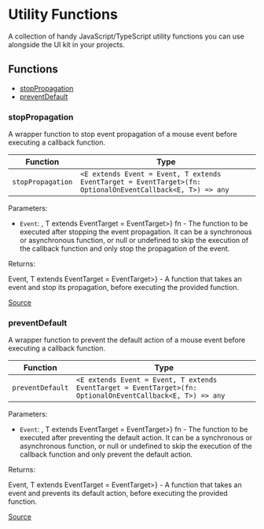 # Utility Functions

A collection of handy JavaScript/TypeScript utility functions you can use alongside the UI kit in your projects.

<!-- TSDOC_START -->

## Functions

- [stopPropagation](#stoppropagation)
- [preventDefault](#preventdefault)

### stopPropagation

A wrapper function to stop event propagation of a mouse event before executing a callback function.

| Function          | Type                                                                                                       |
| ----------------- | ---------------------------------------------------------------------------------------------------------- |
| `stopPropagation` | `<E extends Event = Event, T extends EventTarget = EventTarget>(fn: OptionalOnEventCallback<E, T>) => any` |

Parameters:

- `Event`: , T extends EventTarget = EventTarget>} fn - The function to be executed after stopping the event propagation. It can be a synchronous or asynchronous function, or null or undefined to skip the execution of the callback function and only stop the propagation of the event.

Returns:

Event, T extends EventTarget = EventTarget>} - A function that takes an event and stop its propagation, before executing the provided function.

[Source](https://github.com/dfinity/gix-components/tree/main/src/lib/utils/event-modifiers.utils.ts#L21)

### preventDefault

A wrapper function to prevent the default action of a mouse event before executing a callback function.

| Function         | Type                                                                                                       |
| ---------------- | ---------------------------------------------------------------------------------------------------------- |
| `preventDefault` | `<E extends Event = Event, T extends EventTarget = EventTarget>(fn: OptionalOnEventCallback<E, T>) => any` |

Parameters:

- `Event`: , T extends EventTarget = EventTarget>} fn - The function to be executed after preventing the default action. It can be a synchronous or asynchronous function, or null or undefined to skip the execution of the callback function and only prevent the default action.

Returns:

Event, T extends EventTarget = EventTarget>} - A function that takes an event and prevents its default action, before executing the provided function.

[Source](https://github.com/dfinity/gix-components/tree/main/src/lib/utils/event-modifiers.utils.ts#L37)

<!-- TSDOC_END -->

<style lang="scss">
    ul + p {
        padding: var(--padding) 0;
    }
</style>

